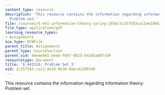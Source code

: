 ```yaml
---
content_type: resource
description: 'This resource contains the information regarding information theory:
  Problem set.'
file: /courses/6-441-information-theory-spring-2016/2c357583ca114e1896369a6cdc209148_MIT6_441S16_problem_set3.pdf
file_type: application/pdf
learning_resource_types:
- Assignments
ocw_type: OCWFile
parent_title: Assignments
parent_type: CourseSection
parent_uid: 44eeeb65-bee8-f847-0025-6434ba60fcb0
resourcetype: Document
title: '6.441S16: Problem Set 3'
uid: 2c357583-ca11-4e18-9636-9a6cdc209148
---
```

This resource contains the information regarding information theory: Problem set.

